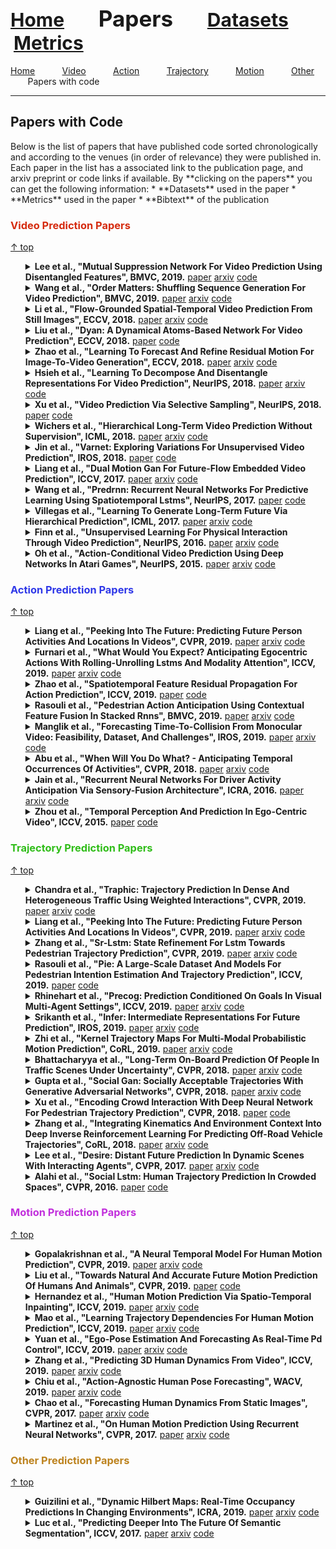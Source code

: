 <a name=top></a>
---
<a href=README.md#top><l style="font-size:30px">Home</l></a>&nbsp; &nbsp; &nbsp; &nbsp; &nbsp; &nbsp;<l style="font-size:35px">Papers</l>&nbsp; &nbsp; &nbsp; &nbsp; &nbsp; &nbsp;<a href=datasets/datasets.md#top><l style="font-size:30px">Datasets</l></a>&nbsp; &nbsp; &nbsp; &nbsp; &nbsp; &nbsp;<a href=metrics.md#top><l style="font-size:30px">Metrics</l></a>&nbsp; &nbsp; &nbsp; &nbsp; &nbsp; &nbsp;
---
[Home](papers.md#top)&nbsp; &nbsp; &nbsp; &nbsp; &nbsp; &nbsp;[Video](video_papers.md#top)&nbsp; &nbsp; &nbsp; &nbsp; &nbsp; &nbsp;[Action](action_papers.md#top)&nbsp; &nbsp; &nbsp; &nbsp; &nbsp; &nbsp;[Trajectory](trajectory_papers.md#top)&nbsp; &nbsp; &nbsp; &nbsp; &nbsp; &nbsp;[Motion](motion_papers.md#top)&nbsp; &nbsp; &nbsp; &nbsp; &nbsp; &nbsp;[Other](other_papers.md#top)&nbsp; &nbsp; &nbsp; &nbsp; &nbsp; &nbsp;Papers with code&nbsp; &nbsp; &nbsp; &nbsp; &nbsp; &nbsp;
___
<h2>Papers with Code</h2> 
Below is the list of papers that have published code sorted chronologically and according to the venues (in order of relevance) they were published in. Each paper in the list has a associated link to the publication page, and arxiv preprint or code links if available. By **clicking on the papers** you can get the following information:
* **Datasets** used in the paper
* **Metrics** used in the paper
* **Bibtext** of the publication

<a name=video></a>
<h3 style="color:#d52b0f";> Video Prediction Papers</h3> <a href=#top>&uarr; top</a>
<ul><a name=Lee_2019_BMVC/>
<details close>
<summary><strong>Lee et al., "Mutual Suppression Network For Video Prediction Using Disentangled Features", BMVC, 2019.</strong> <a href=https://bmvc2019.org/wp-content/uploads/papers/0336-paper.pdf>paper</a> <a href=https://arxiv.org/pdf/1804.04810.pdf>arxiv</a> <a href=https://github.com/aras62/SF-GRU>code</a></summary>
<ul>
<em>Datasets</em>
<ul>
<li><a href="datasets.md#data_mmnist">MMNIST</a></li>
<li><a href="datasets.md#data_kth">KTH</a></li>
</ul>

<em>Metrics</em>
<ul>
<li><a href="metrics.md#metric_psnr">PSNR</a></li>
<li><a href="metrics.md#metric_ssim">SSIM</a></li>
</ul>

<details close>
<summary><em>Bibtex</em></summary>
<pre>
@InProceedings{Lee_2019_BMVC,
    author = "Lee, Jungbeom and Lee, Jangho and Lee, Sungmin and Yoon, Sungroh",
    title = "Mutual Suppression Network For Video Prediction Using Disentangled Features",
    year = "2019",
    booktitle = "BMVC"
}
</pre>
</details>

</ul>
</details>

<a name=Wang_2019_BMVC/>
<details close>
<summary><strong>Wang et al., "Order Matters: Shuffling Sequence Generation For Video Prediction", BMVC, 2019.</strong> <a href=https://bmvc2019.org/wp-content/uploads/papers/1023-paper.pdf>paper</a> <a href=https://arxiv.org/pdf/1907.08845.pdf>arxiv</a> <a href=https://github.com/andrewjywang/SEENet>code</a></summary>
<ul>
<em>Datasets</em>
<ul>
<li><a href="datasets.md#data_mmnist">MMNIST</a></li>
<li><a href="datasets.md#data_kth">KTH</a></li>
<li><a href="datasets.md#data_msr">MSR</a></li>
</ul>

<em>Metrics</em>
<ul>
<li><a href="metrics.md#metric_psnr">PSNR</a></li>
<li><a href="metrics.md#metric_ssim">SSIM</a></li>
</ul>

<details close>
<summary><em>Bibtex</em></summary>
<pre>
@InProceedings{Wang_2019_BMVC,
    author = "Wang, Junyan and Hu, Bingzhang and Long, Yang and Guan, Yu",
    title = "Order Matters: Shuffling Sequence Generation For Video Prediction",
    year = "2019",
    booktitle = "BMVC"
}
</pre>
</details>

</ul>
</details>

<a name=Li_2018_ECCV/>
<details close>
<summary><strong>Li et al., "Flow-Grounded Spatial-Temporal Video Prediction From Still Images", ECCV, 2018.</strong> <a href=https://openaccess.thecvf.com/content_ECCV_2018/papers/Yin_Li_In_the_Eye_ECCV_2018_paper.pdf>paper</a> <a href=https://arxiv.org/pdf/2006.00626.pdf>arxiv</a> <a href=https://github.com/Yijunmaverick/FlowGrounded-VideoPrediction>code</a></summary>
<ul>
<em>Datasets</em>
<ul>
<li><a href="datasets.md#data_kth">KTH</a></li>
</ul>

<em>Metrics</em>
<ul>
<li><a href="metrics.md#metric_human">Human</a></li>
<li><a href="metrics.md#metric_lpips">LPIPS</a></li>
<li><a href="metrics.md#metric_rmse">RMSE</a></li>
</ul>

<details close>
<summary><em>Bibtex</em></summary>
<pre>
@InProceedings{Li_2018_ECCV,
    author = "Li, Yijun and Fang, Chen and Yang, Jimei and Wang, Zhaowen and Lu, Xin and Yang, Ming-Hsuan",
    title = "Flow-Grounded Spatial-Temporal Video Prediction From Still Images",
    booktitle = "ECCV",
    year = "2018"
}
</pre>
</details>

</ul>
</details>

<a name=Liu_2018_ECCV/>
<details close>
<summary><strong>Liu et al., "Dyan: A Dynamical Atoms-Based Network For Video Prediction", ECCV, 2018.</strong> <a href=https://openaccess.thecvf.com/content_ECCV_2018/papers/Wenqian_Liu_DYAN_A_Dynamical_ECCV_2018_paper.pdf)>paper</a> <a href=https://github.com/liuem607/DYAN>code</a></summary>
<ul>
<em>Datasets</em>
<ul>
<li><a href="datasets.md#data_ucf-101">UCF-101</a></li>
<li><a href="datasets.md#data_kitti">KITTI</a></li>
<li><a href="datasets.md#data_caltech_pedestrian">Caltech Pedestrian</a></li>
</ul>

<em>Metrics</em>
<ul>
<li><a href="metrics.md#metric_psnr">PSNR</a></li>
<li><a href="metrics.md#metric_ssim">SSIM</a></li>
<li><a href="metrics.md#metric_mse">MSE</a></li>
</ul>

<details close>
<summary><em>Bibtex</em></summary>
<pre>
@InProceedings{Liu_2018_ECCV,
    author = "Liu, Wenqian and Sharma, Abhishek and Camps, Octavia and Sznaier, Mario",
    title = "Dyan: A Dynamical Atoms-Based Network For Video Prediction",
    booktitle = "ECCV",
    year = "2018"
}
</pre>
</details>

</ul>
</details>

<a name=Zhao_2018_ECCV/>
<details close>
<summary><strong>Zhao et al., "Learning To Forecast And Refine Residual Motion For Image-To-Video Generation", ECCV, 2018.</strong> <a href=https://openaccess.thecvf.com/content_ECCV_2018/papers/Long_Zhao_Learning_to_Forecast_ECCV_2018_paper.pdf>paper</a> <a href=https://arxiv.org/pdf/1807.09951.pdf>arxiv</a> <a href=https://github.com/garyzhao/FRGAN>code</a></summary>
<ul>
<em>Datasets</em>
<ul>
<li><a href="datasets.md#data_penn_action">Penn Action</a></li>
<li><a href="datasets.md#data_mug">MUG</a></li>
</ul>

<em>Metrics</em>
<ul>
<li><a href="metrics.md#metric_psnr">PSNR</a></li>
<li><a href="metrics.md#metric_mse">MSE</a></li>
</ul>

<details close>
<summary><em>Bibtex</em></summary>
<pre>
@InProceedings{Zhao_2018_ECCV,
    author = "Zhao, Long and Peng, Xi and Tian, Yu and Kapadia, Mubbasir and Metaxas, Dimitris",
    title = "Learning To Forecast And Refine Residual Motion For Image-To-Video Generation",
    booktitle = "ECCV",
    year = "2018"
}
</pre>
</details>

</ul>
</details>

<a name=Hsieh_2018_NeurIPS/>
<details close>
<summary><strong>Hsieh et al., "Learning To Decompose And Disentangle Representations For Video Prediction", NeurIPS, 2018.</strong> <a href=https://papers.nips.cc/paper/7333-learning-to-decompose-and-disentangle-representations-for-video-prediction.pdf>paper</a> <a href=https://arxiv.org/pdf/1806.04166.pdf>arxiv</a> <a href=https://github.com/jthsieh/DDPAE-video-prediction>code</a></summary>
<ul>
<em>Datasets</em>
<ul>
<li><a href="datasets.md#data_mmnist">MMNIST</a></li>
<li><a href="datasets.md#data_bouncing_ball">Bouncing Ball</a></li>
</ul>

<em>Metrics</em>
<ul>
<li><a href="metrics.md#metric_mse">MSE</a></li>
<li><a href="metrics.md#metric_bce">BCE</a></li>
</ul>

<details close>
<summary><em>Bibtex</em></summary>
<pre>
@InProceedings{Hsieh_2018_NeurIPS,
    author = "Hsieh, Jun-Ting and Liu, Bingbin and Huang, De-An and Fei-Fei, Li F and Niebles, Juan Carlos",
    title = "Learning To Decompose And Disentangle Representations For Video Prediction",
    booktitle = "NeurIPS",
    year = "2018"
}
</pre>
</details>

</ul>
</details>

<a name=Xu_2018_NeurIPS/>
<details close>
<summary><strong>Xu et al., "Video Prediction Via Selective Sampling", NeurIPS, 2018.</strong> <a href=https://papers.nips.cc/paper/7442-video-prediction-via-selective-sampling.pdf>paper</a> <a href=https://github.com/xjwxjw/VPSS>code</a></summary>
<ul>
<em>Datasets</em>
<ul>
<li><a href="datasets.md#data_human3.6m">Human3.6M</a></li>
<li><a href="datasets.md#data_mmnist">MMNIST</a></li>
<li><a href="datasets.md#data_bair_push">BAIR Push</a></li>
</ul>

<em>Metrics</em>
<ul>
<li><a href="metrics.md#metric_psnr">PSNR</a></li>
<li><a href="metrics.md#metric_ssim">SSIM</a></li>
</ul>

<details close>
<summary><em>Bibtex</em></summary>
<pre>
@InProceedings{Xu_2018_NeurIPS,
    author = "Xu, Jingwei and Ni, Bingbing and Yang, Xiaokang",
    title = "Video Prediction Via Selective Sampling",
    booktitle = "NeurIPS",
    year = "2018"
}
</pre>
</details>

</ul>
</details>

<a name=Wichers_2018_ICML/>
<details close>
<summary><strong>Wichers et al., "Hierarchical Long-Term Video Prediction Without Supervision", ICML, 2018.</strong> <a href=http://proceedings.mlr.press/v80/wichers18a.html>paper</a> <a href=https://arxiv.org/pdf/1806.04768.pdf>arxiv</a> <a href=https://bit.ly/2HqiHqx>code</a></summary>
<ul>
<em>Datasets</em>
<ul>
<li><a href="datasets.md#data_human3.6m">Human3.6M</a></li>
</ul>

<em>Metrics</em>
<ul>
<li><a href="metrics.md#metric_human">Human</a></li>
</ul>

<details close>
<summary><em>Bibtex</em></summary>
<pre>
@InProceedings{Wichers_2018_ICML,
    author = "Wichers, Nevan and Villegas, Ruben and Erhan, Dumitru and Lee, Honglak",
    title = "Hierarchical Long-Term Video Prediction Without Supervision",
    booktitle = "ICML",
    year = "2018"
}
</pre>
</details>

</ul>
</details>

<a name=Jin_2018_IROS/>
<details close>
<summary><strong>Jin et al., "Varnet: Exploring Variations For Unsupervised Video Prediction", IROS, 2018.</strong> <a href=https://ieeexplore.ieee.org/document/8594264>paper</a> <a href=https://github.com/jinbeibei/VarNet>code</a></summary>
<ul>
<em>Datasets</em>
<ul>
<li><a href="datasets.md#data_kitti">KITTI</a></li>
<li><a href="datasets.md#data_kth">KTH</a></li>
</ul>

<em>Metrics</em>
<ul>
<li><a href="metrics.md#metric_psnr">PSNR</a></li>
<li><a href="metrics.md#metric_ssim">SSIM</a></li>
</ul>

<details close>
<summary><em>Bibtex</em></summary>
<pre>
@InProceedings{Jin_2018_IROS,
    author = "Jin, B. and Hu, Y. and Zeng, Y. and Tang, Q. and Liu, S. and Ye, J.",
    booktitle = "IROS",
    title = "Varnet: Exploring Variations For Unsupervised Video Prediction",
    year = "2018"
}
</pre>
</details>

</ul>
</details>

<a name=Liang_2017_ICCV/>
<details close>
<summary><strong>Liang et al., "Dual Motion Gan For Future-Flow Embedded Video Prediction", ICCV, 2017.</strong> <a href=https://openaccess.thecvf.com/content_ICCV_2017/papers/Liang_Dual_Motion_GAN_ICCV_2017_paper.pdf>paper</a> <a href=https://arxiv.org/pdf/1708.00284.pdf>arxiv</a> <a href=https://github.com/gurkirt/realtime-action-detection>code</a></summary>
<ul>
<em>Datasets</em>
<ul>
<li><a href="datasets.md#data_ucf-101">UCF-101</a></li>
<li><a href="datasets.md#data_kitti">KITTI</a></li>
<li><a href="datasets.md#data_caltech_pedestrian">Caltech Pedestrian</a></li>
<li><a href="datasets.md#data_thumos">THUMOS</a></li>
</ul>

<em>Metrics</em>
<ul>
<li><a href="metrics.md#metric_psnr">PSNR</a></li>
<li><a href="metrics.md#metric_ssim">SSIM</a></li>
<li><a href="metrics.md#metric_mse">MSE</a></li>
</ul>

<details close>
<summary><em>Bibtex</em></summary>
<pre>
@InProceedings{Liang_2017_ICCV,
    author = "Liang, Xiaodan and Lee, Lisa and Dai, Wei and Xing, Eric P.",
    title = "Dual Motion Gan For Future-Flow Embedded Video Prediction",
    booktitle = "ICCV",
    year = "2017"
}
</pre>
</details>

</ul>
</details>

<a name=Wang_2017_NeurIPS/>
<details close>
<summary><strong>Wang et al., "Predrnn: Recurrent Neural Networks For Predictive Learning Using Spatiotemporal Lstms", NeurIPS, 2017.</strong> <a href=https://papers.nips.cc/paper/6689-predrnn-recurrent-neural-networks-for-predictive-learning-using-spatiotemporal-lstms.pdf>paper</a> <a href=https://github.com/ujjax/pred-rnn>code</a></summary>
<ul>
<em>Datasets</em>
<ul>
<li><a href="datasets.md#data_mmnist">MMNIST</a></li>
<li><a href="datasets.md#data_kth">KTH</a></li>
</ul>

<em>Metrics</em>
<ul>
<li><a href="metrics.md#metric_psnr">PSNR</a></li>
<li><a href="metrics.md#metric_ssim">SSIM</a></li>
<li><a href="metrics.md#metric_mse">MSE</a></li>
</ul>

<details close>
<summary><em>Bibtex</em></summary>
<pre>
@InProceedings{Wang_2017_NeurIPS,
    author = "Wang, Yunbo and Long, Mingsheng and Wang, Jianmin and Gao, Zhifeng and Yu, Philip S",
    title = "Predrnn: Recurrent Neural Networks For Predictive Learning Using Spatiotemporal Lstms",
    booktitle = "NeurIPS",
    year = "2017"
}
</pre>
</details>

</ul>
</details>

<a name=Villegas_2017_ICML/>
<details close>
<summary><strong>Villegas et al., "Learning To Generate Long-Term Future Via Hierarchical Prediction", ICML, 2017.</strong> <a href=http://proceedings.mlr.press/v70/villegas17a.html>paper</a> <a href=https://arxiv.org/pdf/1704.05831.pdf>arxiv</a> <a href=https://github.com/rubenvillegas/icml2017hierchvid>code</a></summary>
<ul>
<em>Datasets</em>
<ul>
<li><a href="datasets.md#data_human3.6m">Human3.6M</a></li>
<li><a href="datasets.md#data_penn_action">Penn Action</a></li>
</ul>

<em>Metrics</em>
<ul>
<li><a href="metrics.md#metric_psnr">PSNR</a></li>
<li><a href="metrics.md#metric_human">Human</a></li>
</ul>

<details close>
<summary><em>Bibtex</em></summary>
<pre>
@InProceedings{Villegas_2017_ICML,
    author = "Villegas, Ruben and Yang, Jimei and Zou, Yuliang and Sohn, Sungryull and Lin, Xunyu and Lee, Honglak",
    title = "Learning To Generate Long-Term Future Via Hierarchical Prediction",
    booktitle = "ICML",
    year = "2017"
}
</pre>
</details>

</ul>
</details>

<a name=Finn_2016_NeurIPS/>
<details close>
<summary><strong>Finn et al., "Unsupervised Learning For Physical Interaction Through Video Prediction", NeurIPS, 2016.</strong> <a href=https://papers.nips.cc/paper/6161-unsupervised-learning-for-physical-interaction-through-video-prediction.pdf>paper</a> <a href=https://arxiv.org/pdf/1605.07157.pdf>arxiv</a> <a href=https://github.com/tensorflow/models/tree/master/research/video_prediction>code</a></summary>
<ul>
<em>Datasets</em>
<ul>
<li><a href="datasets.md#data_human3.6m">Human3.6M</a></li>
<li><a href="datasets.md#data_bair_push">BAIR Push</a></li>
</ul>

<em>Metrics</em>
<ul>
<li><a href="metrics.md#metric_psnr">PSNR</a></li>
<li><a href="metrics.md#metric_ssim">SSIM</a></li>
</ul>

<details close>
<summary><em>Bibtex</em></summary>
<pre>
@InProceedings{Finn_2016_NeurIPS,
    author = "Finn, Chelsea and Goodfellow, Ian and Levine, Sergey",
    title = "Unsupervised Learning For Physical Interaction Through Video Prediction",
    booktitle = "NeurIPS",
    year = "2016"
}
</pre>
</details>

</ul>
</details>

<a name=Oh_2015_NeurIPS/>
<details close>
<summary><strong>Oh et al., "Action-Conditional Video Prediction Using Deep Networks In Atari Games", NeurIPS, 2015.</strong> <a href=https://papers.nips.cc/paper/5859-action-conditional-video-prediction-using-deep-networks-in-atari-games.pdf>paper</a> <a href=https://arxiv.org/pdf/1507.08750.pdf>arxiv</a> <a href=https://github.com/junhyukoh/nips2015-action-conditional-video-prediction>code</a></summary>
<ul>
<em>Datasets</em>
<ul>
<li><a href="datasets.md#data_atari">Atari</a></li>
</ul>

<em>Metrics</em>
<ul>
<li><a href="metrics.md#metric_mse">MSE</a></li>
</ul>

<details close>
<summary><em>Bibtex</em></summary>
<pre>
@InProceedings{Oh_2015_NeurIPS,
    author = "Oh, Junhyuk and Guo, Xiaoxiao and Lee, Honglak and Lewis, Richard L and Singh, Satinder",
    title = "Action-Conditional Video Prediction Using Deep Networks In Atari Games",
    booktitle = "NeurIPS",
    year = "2015"
}
</pre>
</details>

</ul>
</details>

</ul><a name=action></a>
<h3 style="color:#2f38e8";> Action Prediction Papers</h3> <a href=#top>&uarr; top</a>
<ul><a name=Liang_2019_CVPR/>
<details close>
<summary><strong>Liang et al., "Peeking Into The Future: Predicting Future Person Activities And Locations In Videos", CVPR, 2019.</strong> <a href=https://openaccess.thecvf.com/content_CVPRW_2019/papers/Precognition/Liang_Peeking_Into_the_Future_Predicting_Future_Person_Activities_and_Locations_CVPRW_2019_paper.pdf>paper</a> <a href=https://arxiv.org/pdf/1902.03748.pdf>arxiv</a> <a href=https://github.com/google/next-prediction>code</a></summary>
<ul>
<em>Datasets</em>
<ul>
<li><a href="datasets.md#data_actev/virat">ActEV/VIRAT</a></li>
</ul>

<em>Metrics</em>
<ul>
<li><a href="metrics.md#metric_map">mAP</a></li>
</ul>

<details close>
<summary><em>Bibtex</em></summary>
<pre>
@InProceedings{Liang_2019_CVPR,
    author = "Liang, Junwei and Jiang, Lu and Niebles, Juan Carlos and Hauptmann, Alexander G. and Fei-Fei, Li",
    title = "Peeking Into The Future: Predicting Future Person Activities And Locations In Videos",
    booktitle = "CVPR",
    year = "2019"
}
</pre>
</details>

</ul>
</details>

<a name=Furnari_2019_ICCV/>
<details close>
<summary><strong>Furnari et al., "What Would You Expect? Anticipating Egocentric Actions With Rolling-Unrolling Lstms And Modality Attention", ICCV, 2019.</strong> <a href=https://openaccess.thecvf.com/content_ICCV_2019/papers/Furnari_What_Would_You_Expect_Anticipating_Egocentric_Actions_With_Rolling-Unrolling_LSTMs_ICCV_2019_paper.pdf>paper</a> <a href=https://arxiv.org/pdf/1905.09035.pdf>arxiv</a> <a href=https://github.com/fpv-iplab/rulstm>code</a></summary>
<ul>
<em>Datasets</em>
<ul>
<li><a href="datasets.md#data_epic-kitchens">Epic-Kitchens</a></li>
<li><a href="datasets.md#data_egtea_gaze+">EGTEA Gaze+</a></li>
</ul>

<em>Metrics</em>
<ul>
<li><a href="metrics.md#metric_accuracy">Accuracy</a></li>
<li><a href="metrics.md#metric_recall">Recall</a></li>
</ul>

<details close>
<summary><em>Bibtex</em></summary>
<pre>
@InProceedings{Furnari_2019_ICCV,
    author = "Furnari, Antonino and Farinella, Giovanni Maria",
    title = "What Would You Expect? Anticipating Egocentric Actions With Rolling-Unrolling Lstms And Modality Attention",
    booktitle = "ICCV",
    year = "2019"
}
</pre>
</details>

</ul>
</details>

<a name=Zhao_2019_ICCV/>
<details close>
<summary><strong>Zhao et al., "Spatiotemporal Feature Residual Propagation For Action Prediction", ICCV, 2019.</strong> <a href=https://openaccess.thecvf.com/content_ICCV_2019/papers/Zhao_Spatiotemporal_Feature_Residual_Propagation_for_Action_Prediction_ICCV_2019_paper.pdf>paper</a> <a href=https://github.com/JoeHEZHAO/Spatiotemporal-Residual-Propagation>code</a></summary>
<ul>
<em>Datasets</em>
<ul>
<li><a href="datasets.md#data_ucf-101">UCF-101</a></li>
<li><a href="datasets.md#data_jhmdb">JHMDB</a></li>
<li><a href="datasets.md#data_bit">BIT</a></li>
</ul>

<em>Metrics</em>
<ul>
<li><a href="metrics.md#metric_accuracy">Accuracy</a></li>
</ul>

<details close>
<summary><em>Bibtex</em></summary>
<pre>
@InProceedings{Zhao_2019_ICCV,
    author = "Zhao, He and Wildes, Richard P.",
    title = "Spatiotemporal Feature Residual Propagation For Action Prediction",
    booktitle = "ICCV",
    year = "2019"
}
</pre>
</details>

</ul>
</details>

<a name=Rasouli_2019_BMVC/>
<details close>
<summary><strong>Rasouli et al., "Pedestrian Action Anticipation Using Contextual Feature Fusion In Stacked Rnns", BMVC, 2019.</strong> <a href=https://bmvc2019.org/wp-content/uploads/papers/0283-paper.pdf>paper</a> <a href=https://arxiv.org/pdf/2005.06582.pdf>arxiv</a> <a href=https://github.com/aras62/SF-GRU>code</a></summary>
<ul>
<em>Datasets</em>
<ul>
<li><a href="datasets.md#data_pie">PIE</a></li>
</ul>

<em>Metrics</em>
<ul>
<li><a href="metrics.md#metric_accuracy">Accuracy</a></li>
<li><a href="metrics.md#metric_recall">Recall</a></li>
<li><a href="metrics.md#metric_precision">Precision</a></li>
<li><a href="metrics.md#metric_f1">F1</a></li>
<li><a href="metrics.md#metric_auc">AUC</a></li>
</ul>

<details close>
<summary><em>Bibtex</em></summary>
<pre>
@InProceedings{Rasouli_2019_BMVC,
    author = "Rasouli, Amir and Kotseruba, Iuliia and Tsotsos, John K",
    title = "Pedestrian Action Anticipation Using Contextual Feature Fusion In Stacked Rnns",
    year = "2019",
    booktitle = "BMVC"
}
</pre>
</details>

</ul>
</details>

<a name=Manglik_2019_IROS/>
<details close>
<summary><strong>Manglik et al., "Forecasting Time-To-Collision From Monocular Video: Feasibility, Dataset, And Challenges", IROS, 2019.</strong> <a href=https://ieeexplore.ieee.org/document/8967730>paper</a> <a href=https://arxiv.org/pdf/1903.09102.pdf>arxiv</a> <a href=https://github.com/aashi7/NearCollision>code</a></summary>
<ul>
<em>Datasets</em>
<ul>
<li><a href="datasets.md#data_luggage">Luggage</a></li>
</ul>

<em>Metrics</em>
<ul>
<li><a href="metrics.md#metric_mae">MAE</a></li>
</ul>

<details close>
<summary><em>Bibtex</em></summary>
<pre>
@InProceedings{Manglik_2019_IROS,
    author = "Manglik, Aashi and Weng, Xinshuo and Ohn-Bar, Eshed and Kitani, Kris M",
    booktitle = "IROS",
    title = "Forecasting Time-To-Collision From Monocular Video: Feasibility, Dataset, And Challenges",
    year = "2019"
}
</pre>
</details>

</ul>
</details>

<a name=Farha_2018_CVPR/>
<details close>
<summary><strong>Abu et al., "When Will You Do What? - Anticipating Temporal Occurrences Of Activities", CVPR, 2018.</strong> <a href=https://openaccess.thecvf.com/content_cvpr_2018/papers/Abu_Farha_When_Will_You_CVPR_2018_paper.pdf>paper</a> <a href=https://arxiv.org/pdf/1804.00892.pdf>arxiv</a> <a href=https://github.com/yabufarha/anticipating-activities>code</a></summary>
<ul>
<em>Datasets</em>
<ul>
<li><a href="datasets.md#data_breakfast">Breakfast</a></li>
<li><a href="datasets.md#data_50salad">50Salad</a></li>
</ul>

<em>Metrics</em>
<ul>
<li><a href="metrics.md#metric_accuracy">Accuracy</a></li>
</ul>

<details close>
<summary><em>Bibtex</em></summary>
<pre>
@InProceedings{Farha_2018_CVPR,
    author = "Abu Farha, Yazan and Richard, Alexander and Gall, Juergen",
    title = "When Will You Do What? - Anticipating Temporal Occurrences Of Activities",
    booktitle = "CVPR",
    year = "2018"
}
</pre>
</details>

</ul>
</details>

<a name=Jain_2016_ICRA/>
<details close>
<summary><strong>Jain et al., "Recurrent Neural Networks For Driver Activity Anticipation Via Sensory-Fusion Architecture", ICRA, 2016.</strong> <a href=https://ieeexplore.ieee.org/document/7487478>paper</a> <a href=https://arxiv.org/pdf/1509.05016.pdf>arxiv</a> <a href=https://github.com/asheshjain399/RNNexp>code</a></summary>
<ul>
<em>Datasets</em>
<ul>
<li><a href="datasets.md#data_brain4cars">Brain4Cars</a></li>
</ul>

<em>Metrics</em>
<ul>
<li><a href="metrics.md#metric_recall">Recall</a></li>
<li><a href="metrics.md#metric_precision">Precision</a></li>
<li><a href="metrics.md#metric_ttm">TTM</a></li>
</ul>

<details close>
<summary><em>Bibtex</em></summary>
<pre>
@InProceedings{Jain_2016_ICRA,
    author = "Jain, A. and Singh, A. and Koppula, H. S. and Soh, S. and Saxena, A.",
    booktitle = "ICRA",
    title = "Recurrent Neural Networks For Driver Activity Anticipation Via Sensory-Fusion Architecture",
    year = "2016"
}
</pre>
</details>

</ul>
</details>

<a name=Zhou_2015_ICCV/>
<details close>
<summary><strong>Zhou et al., "Temporal Perception And Prediction In Ego-Centric Video", ICCV, 2015.</strong> <a href=https://openaccess.thecvf.com/content_iccv_2015/papers/Zhou_Temporal_Perception_and_ICCV_2015_paper.pdf>paper</a> <a href=https://github.com/aditya7874/Activity-Prediction-in-EgoCentric-Videos>code</a></summary>
<ul>
<em>Datasets</em>
<ul>
<li><a href="datasets.md#data_fppa">FPPA</a></li>
</ul>

<em>Metrics</em>
<ul>
<li><a href="metrics.md#metric_accuracy">Accuracy</a></li>
</ul>

<details close>
<summary><em>Bibtex</em></summary>
<pre>
@InProceedings{Zhou_2015_ICCV,
    author = "Zhou, Yipin and Berg, Tamara L.",
    title = "Temporal Perception And Prediction In Ego-Centric Video",
    booktitle = "ICCV",
    year = "2015"
}
</pre>
</details>

</ul>
</details>

</ul><a name=trajectory></a>
<h3 style="color:#30bd19";> Trajectory Prediction Papers</h3> <a href=#top>&uarr; top</a>
<ul><a name=Chandra_2019_CVPR/>
<details close>
<summary><strong>Chandra et al., "Traphic: Trajectory Prediction In Dense And Heterogeneous Traffic Using Weighted Interactions", CVPR, 2019.</strong> <a href=https://openaccess.thecvf.com/content_CVPR_2019/papers/Chandra_TraPHic_Trajectory_Prediction_in_Dense_and_Heterogeneous_Traffic_Using_Weighted_CVPR_2019_paper.pdf>paper</a> <a href=https://arxiv.org/pdf/1812.04767.pdf>arxiv</a> <a href=https://go.umd.edu/TraPHic>code</a></summary>
<ul>
<em>Datasets</em>
<ul>
<li><a href="datasets.md#data_ngsim">NGSIM</a></li>
<li><a href="datasets.md#data_traf">TRAF</a></li>
</ul>

<em>Metrics</em>
<ul>
<li><a href="metrics.md#metric_ade">ADE</a></li>
<li><a href="metrics.md#metric_fde">FDE</a></li>
</ul>

<details close>
<summary><em>Bibtex</em></summary>
<pre>
@InProceedings{Chandra_2019_CVPR,
    author = "Chandra, Rohan and Bhattacharya, Uttaran and Bera, Aniket and Manocha, Dinesh",
    title = "Traphic: Trajectory Prediction In Dense And Heterogeneous Traffic Using Weighted Interactions",
    booktitle = "CVPR",
    year = "2019"
}
</pre>
</details>

</ul>
</details>

<a name=Liang_2019_CVPR/>
<details close>
<summary><strong>Liang et al., "Peeking Into The Future: Predicting Future Person Activities And Locations In Videos", CVPR, 2019.</strong> <a href=https://openaccess.thecvf.com/content_CVPRW_2019/papers/Precognition/Liang_Peeking_Into_the_Future_Predicting_Future_Person_Activities_and_Locations_CVPRW_2019_paper.pdf>paper</a> <a href=https://arxiv.org/pdf/1902.03748.pdf>arxiv</a> <a href=https://github.com/google/next-prediction>code</a></summary>
<ul>
<em>Datasets</em>
<ul>
<li><a href="datasets.md#data_ucy">UCY</a></li>
<li><a href="datasets.md#data_eth">ETH</a></li>
<li><a href="datasets.md#data_actev/virat">ActEV/VIRAT</a></li>
</ul>

<em>Metrics</em>
<ul>
<li><a href="metrics.md#metric_ade">ADE</a></li>
<li><a href="metrics.md#metric_fde">FDE</a></li>
</ul>

<details close>
<summary><em>Bibtex</em></summary>
<pre>
@InProceedings{Liang_2019_CVPR,
    author = "Liang, Junwei and Jiang, Lu and Niebles, Juan Carlos and Hauptmann, Alexander G. and Fei-Fei, Li",
    title = "Peeking Into The Future: Predicting Future Person Activities And Locations In Videos",
    booktitle = "CVPR",
    year = "2019"
}
</pre>
</details>

</ul>
</details>

<a name=Zhang_2019_CVPR/>
<details close>
<summary><strong>Zhang et al., "Sr-Lstm: State Refinement For Lstm Towards Pedestrian Trajectory Prediction", CVPR, 2019.</strong> <a href=https://openaccess.thecvf.com/content_CVPR_2019/papers/Zhang_SR-LSTM_State_Refinement_for_LSTM_Towards_Pedestrian_Trajectory_Prediction_CVPR_2019_paper.pdf>paper</a> <a href=https://arxiv.org/pdf/1903.02793.pdf>arxiv</a> <a href=https://github.com/zhangpur/SR-LSTM>code</a></summary>
<ul>
<em>Datasets</em>
<ul>
<li><a href="datasets.md#data_ucy">UCY</a></li>
<li><a href="datasets.md#data_eth">ETH</a></li>
</ul>

<em>Metrics</em>
<ul>
<li><a href="metrics.md#metric_ade">ADE</a></li>
<li><a href="metrics.md#metric_fde">FDE</a></li>
</ul>

<details close>
<summary><em>Bibtex</em></summary>
<pre>
@InProceedings{Zhang_2019_CVPR,
    author = "Zhang, Pu and Ouyang, Wanli and Zhang, Pengfei and Xue, Jianru and Zheng, Nanning",
    title = "Sr-Lstm: State Refinement For Lstm Towards Pedestrian Trajectory Prediction",
    booktitle = "CVPR",
    year = "2019"
}
</pre>
</details>

</ul>
</details>

<a name=Rasouli_2019_ICCV/>
<details close>
<summary><strong>Rasouli et al., "Pie: A Large-Scale Dataset And Models For Pedestrian Intention Estimation And Trajectory Prediction", ICCV, 2019.</strong> <a href=https://openaccess.thecvf.com/content_ICCV_2019/papers/Rasouli_PIE_A_Large-Scale_Dataset_and_Models_for_Pedestrian_Intention_Estimation_ICCV_2019_paper.pdf>paper</a> <a href=https://github.com/aras62/PIEPredict>code</a></summary>
<ul>
<em>Datasets</em>
<ul>
<li><a href="datasets.md#data_jaad">JAAD</a></li>
<li><a href="datasets.md#data_pie">PIE</a></li>
</ul>

<em>Metrics</em>
<ul>
<li><a href="metrics.md#metric_ade">ADE</a></li>
<li><a href="metrics.md#metric_fde">FDE</a></li>
</ul>

<details close>
<summary><em>Bibtex</em></summary>
<pre>
@InProceedings{Rasouli_2019_ICCV,
    author = "Rasouli, Amir and Kotseruba, Iuliia and Kunic, Toni and Tsotsos, John K.",
    title = "Pie: A Large-Scale Dataset And Models For Pedestrian Intention Estimation And Trajectory Prediction",
    booktitle = "ICCV",
    year = "2019"
}
</pre>
</details>

</ul>
</details>

<a name=Rhinehart_2019_ICCV/>
<details close>
<summary><strong>Rhinehart et al., "Precog: Prediction Conditioned On Goals In Visual Multi-Agent Settings", ICCV, 2019.</strong> <a href=https://openaccess.thecvf.com/content_ICCV_2019/papers/Rhinehart_PRECOG_PREdiction_Conditioned_on_Goals_in_Visual_Multi-Agent_Settings_ICCV_2019_paper.pdf>paper</a> <a href=https://arxiv.org/pdf/1905.01296.pdf>arxiv</a> <a href=https://sites.google.com/view/precog>code</a></summary>
<ul>
<em>Datasets</em>
<ul>
<li><a href="datasets.md#data_carla">CARLA</a></li>
<li><a href="datasets.md#data_nuscenes">nuScenes</a></li>
</ul>

<em>Metrics</em>
<ul>
<li><a href="metrics.md#metric_meanmsd">meanMSD</a></li>
<li><a href="metrics.md#metric_minmsd">minMSD</a></li>
</ul>

<details close>
<summary><em>Bibtex</em></summary>
<pre>
@InProceedings{Rhinehart_2019_ICCV,
    author = "Rhinehart, Nicholas and McAllister, Rowan and Kitani, Kris and Levine, Sergey",
    title = "Precog: Prediction Conditioned On Goals In Visual Multi-Agent Settings",
    booktitle = "ICCV",
    year = "2019"
}
</pre>
</details>

</ul>
</details>

<a name=Srikanth_2019_IROS/>
<details close>
<summary><strong>Srikanth et al., "Infer: Intermediate Representations For Future Prediction", IROS, 2019.</strong> <a href=https://ieeexplore.ieee.org/document/8968553>paper</a> <a href=https://arxiv.org/pdf/1903.10641.pdf>arxiv</a> <a href=https://rebrand.ly/INFER-results>code</a></summary>
<ul>
<em>Datasets</em>
<ul>
<li><a href="datasets.md#data_kitti">KITTI</a></li>
<li><a href="datasets.md#data_cityscapes">Cityscapes</a></li>
<li><a href="datasets.md#data_oxford">Oxford</a></li>
</ul>

<em>Metrics</em>
<ul>
<li><a href="metrics.md#metric_ade">ADE</a></li>
</ul>

<details close>
<summary><em>Bibtex</em></summary>
<pre>
@InProceedings{Srikanth_2019_IROS,
    author = "Srikanth, Shashank and Ansari, Junaid Ahmed and Sharma, Sarthak and others",
    booktitle = "IROS",
    title = "Infer: Intermediate Representations For Future Prediction",
    year = "2019"
}
</pre>
</details>

</ul>
</details>

<a name=Zhi_2019_CORL/>
<details close>
<summary><strong>Zhi et al., "Kernel Trajectory Maps For Multi-Modal Probabilistic Motion Prediction", CoRL, 2019.</strong> <a href=http://proceedings.mlr.press/v100/zhi20a/zhi20a.pdf>paper</a> <a href=https://arxiv.org/pdf/1907.05127.pdf>arxiv</a> <a href=https://github.com/wzhi/KernelTrajectoryMaps>code</a></summary>
<ul>
<em>Datasets</em>
<ul>
<li><a href="datasets.md#data_eifp">EIFP</a></li>
<li><a href="datasets.md#data_lankershim_boulevard">Lankershim Boulevard</a></li>
</ul>

<em>Metrics</em>
<ul>
<li><a href="metrics.md#metric_ade">ADE</a></li>
<li><a href="metrics.md#metric_fde">FDE</a></li>
</ul>

<details close>
<summary><em>Bibtex</em></summary>
<pre>
@InProceedings{Zhi_2019_CORL,
    author = "Zhi, Weiming and Ott, Lionel and Ramos, Fabio",
    title = "Kernel Trajectory Maps For Multi-Modal Probabilistic Motion Prediction",
    booktitle = "CoRL",
    year = "2019"
}
</pre>
</details>

</ul>
</details>

<a name=Bhattacharyya_2018_CVPR/>
<details close>
<summary><strong>Bhattacharyya et al., "Long-Term On-Board Prediction Of People In Traffic Scenes Under Uncertainty", CVPR, 2018.</strong> <a href=https://openaccess.thecvf.com/content_cvpr_2018/papers/Bhattacharyya_Long-Term_On-Board_Prediction_CVPR_2018_paper.pdf>paper</a> <a href=https://arxiv.org/pdf/1711.09026.pdf>arxiv</a> <a href=https://github.com/apratimbhattacharyya18/onboard_long_term_prediction>code</a></summary>
<ul>
<em>Datasets</em>
<ul>
<li><a href="datasets.md#data_cityperson">CityPerson</a></li>
</ul>

<em>Metrics</em>
<ul>
<li><a href="metrics.md#metric_ade">ADE</a></li>
<li><a href="metrics.md#metric_nll">NLL</a></li>
</ul>

<details close>
<summary><em>Bibtex</em></summary>
<pre>
@InProceedings{Bhattacharyya_2018_CVPR,
    author = "Bhattacharyya, Apratim and Fritz, Mario and Schiele, Bernt",
    title = "Long-Term On-Board Prediction Of People In Traffic Scenes Under Uncertainty",
    booktitle = "CVPR",
    year = "2018"
}
</pre>
</details>

</ul>
</details>

<a name=Gupta_2018_CVPR/>
<details close>
<summary><strong>Gupta et al., "Social Gan: Socially Acceptable Trajectories With Generative Adversarial Networks", CVPR, 2018.</strong> <a href=https://openaccess.thecvf.com/content_cvpr_2018/papers/Gupta_Social_GAN_Socially_CVPR_2018_paper.pdf>paper</a> <a href=https://arxiv.org/pdf/1803.10892.pdf>arxiv</a> <a href=https://github.com/agrimgupta92/sgan>code</a></summary>
<ul>
<em>Datasets</em>
<ul>
<li><a href="datasets.md#data_ucy">UCY</a></li>
<li><a href="datasets.md#data_eth">ETH</a></li>
</ul>

<em>Metrics</em>
<ul>
<li><a href="metrics.md#metric_ade">ADE</a></li>
<li><a href="metrics.md#metric_fde">FDE</a></li>
</ul>

<details close>
<summary><em>Bibtex</em></summary>
<pre>
@InProceedings{Gupta_2018_CVPR,
    author = "Gupta, Agrim and Johnson, Justin and Fei-Fei, Li and Savarese, Silvio and Alahi, Alexandre",
    title = "Social Gan: Socially Acceptable Trajectories With Generative Adversarial Networks",
    booktitle = "CVPR",
    year = "2018"
}
</pre>
</details>

</ul>
</details>

<a name=Xu_2018_CVPR_encoding/>
<details close>
<summary><strong>Xu et al., "Encoding Crowd Interaction With Deep Neural Network For Pedestrian Trajectory Prediction", CVPR, 2018.</strong> <a href=https://openaccess.thecvf.com/content_cvpr_2018/CameraReady/2136.pdf>paper</a> <a href=https://github.com/svip-lab/CIDNN>code</a></summary>
<ul>
<em>Datasets</em>
<ul>
<li><a href="datasets.md#data_ucy">UCY</a></li>
<li><a href="datasets.md#data_eth">ETH</a></li>
<li><a href="datasets.md#data_gc">GC</a></li>
<li><a href="datasets.md#data_chuk">CHUK</a></li>
</ul>

<em>Metrics</em>
<ul>
<li><a href="metrics.md#metric_ade">ADE</a></li>
<li><a href="metrics.md#metric_fde">FDE</a></li>
<li><a href="metrics.md#metric_ande">ANDE</a></li>
</ul>

<details close>
<summary><em>Bibtex</em></summary>
<pre>
@InProceedings{Xu_2018_CVPR_encoding,
    author = "Xu, Yanyu and Piao, Zhixin and Gao, Shenghua",
    title = "Encoding Crowd Interaction With Deep Neural Network For Pedestrian Trajectory Prediction",
    booktitle = "CVPR",
    year = "2018"
}
</pre>
</details>

</ul>
</details>

<a name=Zhang_2018_CORL/>
<details close>
<summary><strong>Zhang et al., "Integrating Kinematics And Environment Context Into Deep Inverse Reinforcement Learning For Predicting Off-Road Vehicle Trajectories", CoRL, 2018.</strong> <a href=http://proceedings.mlr.press/v87/zhang18a/zhang18a.pdf>paper</a> <a href=https://arxiv.org/pdf/1810.07225.pdf>arxiv</a> <a href=https://github.com/yfzhang/vehicle-motion-forecasting>code</a></summary>
<ul>
<em>Datasets</em>
<ul>
<li>Custom</li>

</ul>

<em>Metrics</em>
<ul>
<li><a href="metrics.md#metric_ade">ADE</a></li>
<li><a href="metrics.md#metric_nll">NLL</a></li>
</ul>

<details close>
<summary><em>Bibtex</em></summary>
<pre>
@InProceedings{Zhang_2018_CORL,
    author = "Zhang, Yanfu and Wang, Wenshan and Bonatti, Rogerio and Maturana, Daniel and Scherer, Sebastian",
    title = "Integrating Kinematics And Environment Context Into Deep Inverse Reinforcement Learning For Predicting Off-Road Vehicle Trajectories",
    booktitle = "CoRL",
    year = "2018"
}
</pre>
</details>

</ul>
</details>

<a name=Lee_2017_CVPR/>
<details close>
<summary><strong>Lee et al., "Desire: Distant Future Prediction In Dynamic Scenes With Interacting Agents", CVPR, 2017.</strong> <a href=https://openaccess.thecvf.com/content_cvpr_2017/papers/Lee_DESIRE_Distant_Future_CVPR_2017_paper.pdf>paper</a> <a href=https://arxiv.org/pdf/1704.04394.pdf>arxiv</a> <a href=https://github.com/yadrimz/DESIRE>code</a></summary>
<ul>
<em>Datasets</em>
<ul>
<li><a href="datasets.md#data_kitti">KITTI</a></li>
<li><a href="datasets.md#data_sd">SD</a></li>
</ul>

<em>Metrics</em>
<ul>
<li><a href="metrics.md#metric_ed">ED</a></li>
<li><a href="metrics.md#metric_mined">minED</a></li>
<li><a href="metrics.md#metric_maxd">maxD</a></li>
<li><a href="metrics.md#metric_miss_rate">Miss rate</a></li>
</ul>

<details close>
<summary><em>Bibtex</em></summary>
<pre>
@InProceedings{Lee_2017_CVPR,
    author = "Lee, Namhoon and Choi, Wongun and Vernaza, Paul and Choy, Christopher B. and Torr, Philip H. S. and Chandraker, Manmohan",
    title = "Desire: Distant Future Prediction In Dynamic Scenes With Interacting Agents",
    booktitle = "CVPR",
    year = "2017"
}
</pre>
</details>

</ul>
</details>

<a name=Alahi_2016_CVPR/>
<details close>
<summary><strong>Alahi et al., "Social Lstm: Human Trajectory Prediction In Crowded Spaces", CVPR, 2016.</strong> <a href=https://openaccess.thecvf.com/content_cvpr_2016/papers/Alahi_Social_LSTM_Human_CVPR_2016_paper.pdf>paper</a> <a href=https://github.com/quancore/social-lstm>code</a></summary>
<ul>
<em>Datasets</em>
<ul>
<li><a href="datasets.md#data_ucy">UCY</a></li>
<li><a href="datasets.md#data_eth">ETH</a></li>
</ul>

<em>Metrics</em>
<ul>
<li><a href="metrics.md#metric_ade">ADE</a></li>
<li><a href="metrics.md#metric_fde">FDE</a></li>
<li><a href="metrics.md#metric_ande">ANDE</a></li>
</ul>

<details close>
<summary><em>Bibtex</em></summary>
<pre>
@InProceedings{Alahi_2016_CVPR,
    author = "Alahi, Alexandre and Goel, Kratarth and Ramanathan, Vignesh and Robicquet, Alexandre and Fei-Fei, Li and Savarese, Silvio",
    title = "Social Lstm: Human Trajectory Prediction In Crowded Spaces",
    booktitle = "CVPR",
    year = "2016"
}
</pre>
</details>

</ul>
</details>

</ul><a name=motion></a>
<h3 style="color:#c12fdc";> Motion Prediction Papers</h3> <a href=#top>&uarr; top</a>
<ul><a name=Gopalakrishnan_2019_CVPR/>
<details close>
<summary><strong>Gopalakrishnan et al., "A Neural Temporal Model For Human Motion Prediction", CVPR, 2019.</strong> <a href=https://openaccess.thecvf.com/content_CVPR_2019/papers/Gopalakrishnan_A_Neural_Temporal_Model_for_Human_Motion_Prediction_CVPR_2019_paper.pdf>paper</a> <a href=https://arxiv.org/pdf/1809.03036.pdf>arxiv</a> <a href=https://github.com/cr7anand/neural_temporal_models>code</a></summary>
<ul>
<em>Datasets</em>
<ul>
<li><a href="datasets.md#data_human3.6m">Human3.6M</a></li>
</ul>

<em>Metrics</em>
<ul>
<li><a href="metrics.md#metric_mane">MAnE</a></li>
<li><a href="metrics.md#metric_npss">NPSS</a></li>
</ul>

<details close>
<summary><em>Bibtex</em></summary>
<pre>
@InProceedings{Gopalakrishnan_2019_CVPR,
    author = "Gopalakrishnan, Anand and Mali, Ankur and Kifer, Dan and Giles, Lee and Ororbia, Alexander G.",
    title = "A Neural Temporal Model For Human Motion Prediction",
    booktitle = "CVPR",
    year = "2019"
}
</pre>
</details>

</ul>
</details>

<a name=Liu_2019_CVPR/>
<details close>
<summary><strong>Liu et al., "Towards Natural And Accurate Future Motion Prediction Of Humans And Animals", CVPR, 2019.</strong> <a href=https://openaccess.thecvf.com/content_CVPR_2019/papers/Liu_Towards_Natural_and_Accurate_Future_Motion_Prediction_of_Humans_and_CVPR_2019_paper.pdf>paper</a> <a href=https://github.com/BII-wushuang/Lie-Group-Motion-Prediction>code</a></summary>
<ul>
<em>Datasets</em>
<ul>
<li><a href="datasets.md#data_human3.6m">Human3.6M</a></li>
<li><a href="datasets.md#data_mouse_fish">Mouse Fish</a></li>
</ul>

<em>Metrics</em>
<ul>
<li><a href="metrics.md#metric_mje">MJE</a></li>
<li><a href="metrics.md#metric_run_time">Run Time</a></li>
</ul>

<details close>
<summary><em>Bibtex</em></summary>
<pre>
@InProceedings{Liu_2019_CVPR,
    author = "Liu, Zhenguang and Wu, Shuang and Jin, Shuyuan and Liu, Qi and Lu, Shijian and Zimmermann, Roger and Cheng, Li",
    title = "Towards Natural And Accurate Future Motion Prediction Of Humans And Animals",
    booktitle = "CVPR",
    year = "2019"
}
</pre>
</details>

</ul>
</details>

<a name=Hernandez_2019_ICCV/>
<details close>
<summary><strong>Hernandez et al., "Human Motion Prediction Via Spatio-Temporal Inpainting", ICCV, 2019.</strong> <a href=https://openaccess.thecvf.com/content_ICCV_2019/papers/Hernandez_Human_Motion_Prediction_via_Spatio-Temporal_Inpainting_ICCV_2019_paper.pdf>paper</a> <a href=https://arxiv.org/pdf/1812.05478.pdf>arxiv</a> <a href=https://github.com/magnux/MotionGAN>code</a></summary>
<ul>
<em>Datasets</em>
<ul>
<li><a href="datasets.md#data_human3.6m">Human3.6M</a></li>
</ul>

<em>Metrics</em>
<ul>
<li><a href="metrics.md#metric_mane">MAnE</a></li>
<li><a href="metrics.md#metric_human">Human</a></li>
<li><a href="metrics.md#metric_pskl">PSKL</a></li>
<li><a href="metrics.md#metric_psent">PSEnt</a></li>
</ul>

<details close>
<summary><em>Bibtex</em></summary>
<pre>
@InProceedings{Hernandez_2019_ICCV,
    author = "Hernandez, Alejandro and Gall, Jurgen and Moreno-Noguer, Francesc",
    title = "Human Motion Prediction Via Spatio-Temporal Inpainting",
    booktitle = "ICCV",
    year = "2019"
}
</pre>
</details>

</ul>
</details>

<a name=Mao_2019_ICCV/>
<details close>
<summary><strong>Mao et al., "Learning Trajectory Dependencies For Human Motion Prediction", ICCV, 2019.</strong> <a href=https://openaccess.thecvf.com/content_ICCV_2019/papers/Mao_Learning_Trajectory_Dependencies_for_Human_Motion_Prediction_ICCV_2019_paper.pdf>paper</a> <a href=https://arxiv.org/pdf/1908.05436.pdf>arxiv</a> <a href=https://github.com/wei-mao-2019/LearnTrajDep>code</a></summary>
<ul>
<em>Datasets</em>
<ul>
<li><a href="datasets.md#data_human3.6m">Human3.6M</a></li>
<li><a href="datasets.md#data_cmu_mocap">CMU Mocap</a></li>
<li><a href="datasets.md#data_3dpw">3DPW</a></li>
</ul>

<em>Metrics</em>
<ul>
<li><a href="metrics.md#metric_mane">MAnE</a></li>
<li><a href="metrics.md#metric_mpjpe">MPJPE</a></li>
</ul>

<details close>
<summary><em>Bibtex</em></summary>
<pre>
@InProceedings{Mao_2019_ICCV,
    author = "Mao, Wei and Liu, Miaomiao and Salzmann, Mathieu and Li, Hongdong",
    title = "Learning Trajectory Dependencies For Human Motion Prediction",
    booktitle = "ICCV",
    year = "2019"
}
</pre>
</details>

</ul>
</details>

<a name=Yuan_2019_ICCV/>
<details close>
<summary><strong>Yuan et al., "Ego-Pose Estimation And Forecasting As Real-Time Pd Control", ICCV, 2019.</strong> <a href=https://openaccess.thecvf.com/content_ICCV_2019/papers/Yuan_Ego-Pose_Estimation_and_Forecasting_As_Real-Time_PD_Control_ICCV_2019_paper.pdf>paper</a> <a href=https://arxiv.org/pdf/1906.03173.pdf>arxiv</a> <a href=https://github.com/Khrylx/EgoPose>code</a></summary>
<ul>
<em>Datasets</em>
<ul>
<li><a href="datasets.md#data_egopose">EgoPose</a></li>
</ul>

<em>Metrics</em>
<ul>
<li><a href="metrics.md#metric_mje">MJE</a></li>
</ul>

<details close>
<summary><em>Bibtex</em></summary>
<pre>
@InProceedings{Yuan_2019_ICCV,
    author = "Yuan, Ye and Kitani, Kris",
    title = "Ego-Pose Estimation And Forecasting As Real-Time Pd Control",
    booktitle = "ICCV",
    year = "2019"
}
</pre>
</details>

</ul>
</details>

<a name=Zhang_2019_ICCV/>
<details close>
<summary><strong>Zhang et al., "Predicting 3D Human Dynamics From Video", ICCV, 2019.</strong> <a href=https://openaccess.thecvf.com/content_ICCV_2019/papers/Zhang_Predicting_3D_Human_Dynamics_From_Video_ICCV_2019_paper.pdf>paper</a> <a href=https://arxiv.org/pdf/1908.04781.pdf>arxiv</a> <a href={https://jasonyzhang.com/phd/>code</a></summary>
<ul>
<em>Datasets</em>
<ul>
<li><a href="datasets.md#data_human3.6m">Human3.6M</a></li>
<li><a href="datasets.md#data_penn_action">Penn Action</a></li>
<li><a href="datasets.md#data_instavariety">InstaVariety</a></li>
</ul>

<em>Metrics</em>
<ul>
<li><a href="metrics.md#metric_pck">PCK</a></li>
<li><a href="metrics.md#metric_mpjpe">MPJPE</a></li>
<li><a href="metrics.md#metric_re">RE</a></li>
</ul>

<details close>
<summary><em>Bibtex</em></summary>
<pre>
@InProceedings{Zhang_2019_ICCV,
    author = "Zhang, Jason Y. and Felsen, Panna and Kanazawa, Angjoo and Malik, Jitendra",
    title = "Predicting 3D Human Dynamics From Video",
    booktitle = "ICCV",
    year = "2019"
}
</pre>
</details>

</ul>
</details>

<a name=Chiu_2019_WACV/>
<details close>
<summary><strong>Chiu et al., "Action-Agnostic Human Pose Forecasting", WACV, 2019.</strong> <a href=https://ieeexplore.ieee.org/abstract/document/8658717>paper</a> <a href=https://arxiv.org/pdf/1810.09676.pdf>arxiv</a> <a href=https://github.com/eddyhkchiu/pose_forecast_wacv/>code</a></summary>
<ul>
<em>Datasets</em>
<ul>
<li><a href="datasets.md#data_human3.6m">Human3.6M</a></li>
<li><a href="datasets.md#data_penn_action">Penn Action</a></li>
</ul>

<em>Metrics</em>
<ul>
<li><a href="metrics.md#metric_mje">MJE</a></li>
<li><a href="metrics.md#metric_pck">PCK</a></li>
</ul>

<details close>
<summary><em>Bibtex</em></summary>
<pre>
@InProceedings{Chiu_2019_WACV,
    author = "Chiu, H. and Adeli, E. and Wang, B. and Huang, D. and Niebles, J. C.",
    booktitle = "WACV",
    title = "Action-Agnostic Human Pose Forecasting",
    year = "2019"
}
</pre>
</details>

</ul>
</details>

<a name=Chao_2017_CVPR/>
<details close>
<summary><strong>Chao et al., "Forecasting Human Dynamics From Static Images", CVPR, 2017.</strong> <a href=https://openaccess.thecvf.com/content_cvpr_2017/papers/Chao_Forecasting_Human_Dynamics_CVPR_2017_paper.pdf>paper</a> <a href=https://arxiv.org/pdf/1704.03432.pdf>arxiv</a> <a href=https://github.com/ywchao/image-play>code</a></summary>
<ul>
<em>Datasets</em>
<ul>
<li><a href="datasets.md#data_human3.6m">Human3.6M</a></li>
<li><a href="datasets.md#data_penn_action">Penn Action</a></li>
<li><a href="datasets.md#data_mpii_human_pose">MPII Human Pose</a></li>
</ul>

<em>Metrics</em>
<ul>
<li><a href="metrics.md#metric_pck">PCK</a></li>
</ul>

<details close>
<summary><em>Bibtex</em></summary>
<pre>
@InProceedings{Chao_2017_CVPR,
    author = "Chao, Yu-Wei and Yang, Jimei and Price, Brian and Cohen, Scott and Deng, Jia",
    title = "Forecasting Human Dynamics From Static Images",
    booktitle = "CVPR",
    year = "2017"
}
</pre>
</details>

</ul>
</details>

<a name=Martinez_2017_CVPR/>
<details close>
<summary><strong>Martinez et al., "On Human Motion Prediction Using Recurrent Neural Networks", CVPR, 2017.</strong> <a href=https://openaccess.thecvf.com/content_cvpr_2017/papers/Martinez_On_Human_Motion_CVPR_2017_paper.pdf>paper</a> <a href=https://arxiv.org/pdf/1705.02445.pdf>arxiv</a> <a href=https://github.com/una-dinosauria/human-motion-prediction>code</a></summary>
<ul>
<em>Datasets</em>
<ul>
<li><a href="datasets.md#data_human3.6m">Human3.6M</a></li>
</ul>

<em>Metrics</em>
<ul>
<li><a href="metrics.md#metric_mane">MAnE</a></li>
</ul>

<details close>
<summary><em>Bibtex</em></summary>
<pre>
@InProceedings{Martinez_2017_CVPR,
    author = "Martinez, Julieta and Black, Michael J. and Romero, Javier",
    title = "On Human Motion Prediction Using Recurrent Neural Networks",
    booktitle = "CVPR",
    year = "2017"
}
</pre>
</details>

</ul>
</details>

</ul><a name=other></a>
<h3 style="color:#bd831f";> Other Prediction Papers</h3> <a href=#top>&uarr; top</a>
<ul><a name=Guizilini_2019_ICRA/>
<details close>
<summary><strong>Guizilini et al., "Dynamic Hilbert Maps: Real-Time Occupancy Predictions In Changing Environments", ICRA, 2019.</strong> <a href=https://ieeexplore.ieee.org/document/8793914>paper</a> <a href=https://arxiv.org/pdf/1912.02149.pdf>arxiv</a> <a href=https://bitbucket.org/vguizilini/cvpp/src>code</a></summary>
<ul>
<em>Datasets</em>
<ul>
<li><a href="datasets.md#data_kitti">KITTI</a></li>
</ul>

<em>Metrics</em>
<ul>
<li><a href="metrics.md#metric_f1">F1</a></li>
</ul>

<details close>
<summary><em>Bibtex</em></summary>
<pre>
@InProceedings{Guizilini_2019_ICRA,
    author = "Guizilini, V. and Senanayake, R. and Ramos, F.",
    booktitle = "ICRA",
    title = "Dynamic Hilbert Maps: Real-Time Occupancy Predictions In Changing Environments",
    year = "2019"
}
</pre>
</details>

</ul>
</details>

<a name=Luc_2017_ICCV/>
<details close>
<summary><strong>Luc et al., "Predicting Deeper Into The Future Of Semantic Segmentation", ICCV, 2017.</strong> <a href=https://openaccess.thecvf.com/content_ICCV_2017/papers/Luc_Predicting_Deeper_Into_ICCV_2017_paper.pdf>paper</a> <a href=https://arxiv.org/pdf/1703.07684.pdf>arxiv</a> <a href=https://github.com/facebookresearch/SegmPred>code</a></summary>
<ul>
<em>Datasets</em>
<ul>
<li><a href="datasets.md#data_cityscapes">Cityscapes</a></li>
</ul>

<em>Metrics</em>
<ul>
<li><a href="metrics.md#metric_iou">IoU</a></li>
<li><a href="metrics.md#metric_ssim">SSIM</a></li>
<li><a href="metrics.md#metric_psnr">PSNR</a></li>
</ul>

<details close>
<summary><em>Bibtex</em></summary>
<pre>
@InProceedings{Luc_2017_ICCV,
    author = "Luc, Pauline and Neverova, Natalia and Couprie, Camille and Verbeek, Jakob and LeCun, Yann",
    title = "Predicting Deeper Into The Future Of Semantic Segmentation",
    booktitle = "ICCV",
    year = "2017"
}
</pre>
</details>

</ul>
</details>

</ul>